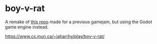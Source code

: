 # boy-v-rat

A remake of [this repo](https://github.com/jackharrhy/gumpjam-entry) made for a previous gamejam, but using the Godot game engine instead.

https://www.cs.mun.ca/~jaharrhy/play/boy-v-rat/

